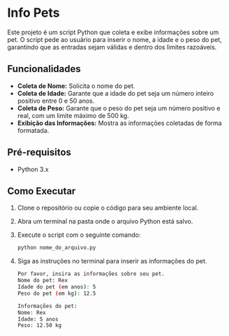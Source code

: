 # Info Pets

Este projeto é um script Python que coleta e exibe informações sobre um pet. O script pede ao usuário para inserir o nome, a idade e o peso do pet, garantindo que as entradas sejam válidas e dentro dos limites razoáveis.

## Funcionalidades

- **Coleta de Nome:** Solicita o nome do pet.
- **Coleta de Idade:** Garante que a idade do pet seja um número inteiro positivo entre 0 e 50 anos.
- **Coleta de Peso:** Garante que o peso do pet seja um número positivo e real, com um limite máximo de 500 kg.
- **Exibição das Informações:** Mostra as informações coletadas de forma formatada.

## Pré-requisitos

- Python 3.x

## Como Executar

1. Clone o repositório ou copie o código para seu ambiente local.
2. Abra um terminal na pasta onde o arquivo Python está salvo.
3. Execute o script com o seguinte comando:

   ```bash
   python nome_do_arquivo.py
4. Siga as instruções no terminal para inserir as informações do pet.

    ```bash
    Por favor, insira as informações sobre seu pet.
    Nome do pet: Rex
    Idade do pet (em anos): 5
    Peso do pet (em kg): 12.5

    Informações do pet:
    Nome: Rex
    Idade: 5 anos
    Peso: 12.50 kg



